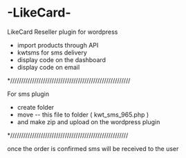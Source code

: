 # -LikeCard-
 LikeCard Reseller plugin for wordpress

 * import products through API
 * kwtsms for sms delivery
 * display code on the dashboard
 * display code on email
    
*///////////////////////////////////////////////////////

For sms plugin 
* create folder
* move -- this file to folder ( kwt_sms_965.php )
* and make zip and upload on the wordpress plugin

*//////////////////////////////////////////////////////

once the order is confirmed sms will be received to the user


